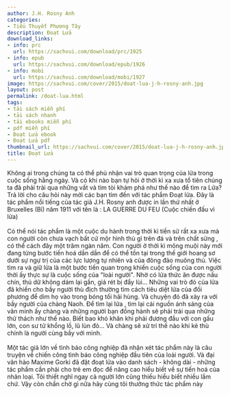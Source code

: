 ```yaml
---
author: J.H. Rosny Anh
categories:
- Tiểu Thuyết Phương Tây
description: Đoạt Lửa
download_links:
- info: prc
  url: https://sachvui.com/download/prc/1925
- info: epub
  url: https://sachvui.com/download/epub/1926
- info: mobi
  url: https://sachvui.com/download/mobi/1927
image: https://sachvui.com/cover/2015/doat-lua-j-h-rosny-anh.jpg
layout: post
permalink: /doat-lua.html
tags:
- tải sách miễn phí
- tải sách nhanh
- tải ebooks miễn phí
- pdf miễn phí
- Đoạt Lửa ebook
- Đoạt Lửa pdf
thumbnail_url: https://sachvui.com/cover/2015/doat-lua-j-h-rosny-anh.jpg
title: Đoạt Lửa
---
```


 <div class="item-desc text-justify"> <p>Không ai trong chúng ta có thể phủ nhận vai trò quan trọng của lửa trong cuộc sống hằng ngày. Và có khi nào bạn tự hỏi ở thời kì xa xưa tổ tiên chúng ta đã phải trải qua những vất vả tìm tòi khám phá như thế nào để tìm ra Lửa? Trả lời cho câu hỏi này mời các bạn tìm đến với tác phẩm Đoạt lửa. Đây là tác phẩm nổi tiếng của tác giả J.H. Rosny anh được in lần thứ nhất ở Bruxelles (Bỉ) năm 1911 với tên là : LA GUERRE DU FEU (Cuộc chiến đấu vì lửa)<br><br>Có thể nói tác phẩm là một cuộc du hành trong thời kì tiền sử rất xa xưa mà con người còn chưa vạch bất cứ mộr hình thù gì trên đá và trên chất sừng , có thể cách đây một trăm ngàn năm. Con người ở thời kì mông muội này mới đang từng bước tiến hoá dần dần để có thể tồn tại trong thế giới hoang sơ dưới sự ngự trị của các lực lượng tự nhiên và của đông đảo muông thú. Việc tìm ra và giữ lửa là một bước tiến quan trọng khiến cuộc sống của con người thời ấy thực sự là cuộc sống của "loài người". Nhờ có lửa thức ăn được nấu chín, thú dữ không dám lại gần, giá rét bị đẩy lùi... Những vai trò đó của lửa đã khiến cho bầy người thù địch thường tìm cách tiêu diệt lửa của đối phương để dìm họ vào trong bóng tối hãi hùng. Và chuyện đó đã xảy ra với bầy người của chàng Naoh. Để tìm lại lửa , tìm lại cái nguồn ánh sáng của văn minh ấy chàng và những người bạn đồng hành sẽ phải trải qua những thử thách như thế nào. Biết bao khó khăn khi phải đương đầu với con gấu lớn, con sư tử khổng lồ, lũ lùn đỏ... Và chàng sẽ xử trí thế nào khi kẻ thù chính là người cùng bầy với mình.<br><br>Một tác giả lớn về tình báo công nghiệp đã nhận xét tác phẩm này là câu truyện về chiến công tình báo công nghiệp đầu tiên của loài người. Và đại văn hào Maxime Gorki đã đặt đoạt lửa vào danh sách - không dài - những tác phẩm cần phải cho trẻ em đọc để nâng cao hiểu biết về sự tiến hoá của nhân loại. Tôi thiết nghĩ ngay cả người lớn cũng thiếu hiểu biết nhiều lắm chứ. Vậy còn chần chờ gì nữa hãy cùng tôi thưởng thức tác phẩm này<br> </p> </div>